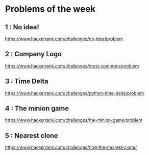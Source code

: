 Problems of the week
===

## 1 : No idea!
https://www.hackerrank.com/challenges/no-idea/problem

## 2 : Company Logo
https://www.hackerrank.com/challenges/most-commons/problem

## 3 : Time Delta
https://www.hackerrank.com/challenges/python-time-delta/problem

## 4 : The minion game
https://www.hackerrank.com/challenges/the-minion-game/problem

## 5 : Nearest clone
https://www.hackerrank.com/challenges/find-the-nearest-clone/